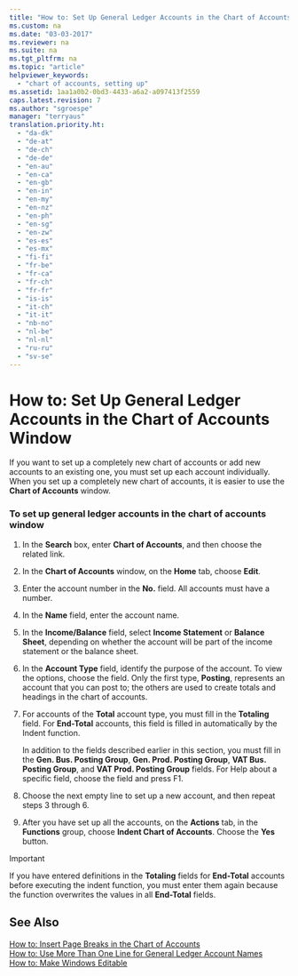```yaml
---
title: "How to: Set Up General Ledger Accounts in the Chart of Accounts Window"
ms.custom: na
ms.date: "03-03-2017"
ms.reviewer: na
ms.suite: na
ms.tgt_pltfrm: na
ms.topic: "article"
helpviewer_keywords: 
  - "chart of accounts, setting up"
ms.assetid: 1aa1a0b2-0bd3-4433-a6a2-a097413f2559
caps.latest.revision: 7
ms.author: "sgroespe"
manager: "terryaus"
translation.priority.ht: 
  - "da-dk"
  - "de-at"
  - "de-ch"
  - "de-de"
  - "en-au"
  - "en-ca"
  - "en-gb"
  - "en-in"
  - "en-my"
  - "en-nz"
  - "en-ph"
  - "en-sg"
  - "en-zw"
  - "es-es"
  - "es-mx"
  - "fi-fi"
  - "fr-be"
  - "fr-ca"
  - "fr-ch"
  - "fr-fr"
  - "is-is"
  - "it-ch"
  - "it-it"
  - "nb-no"
  - "nl-be"
  - "nl-nl"
  - "ru-ru"
  - "sv-se"
---
```

# How to: Set Up General Ledger Accounts in the Chart of Accounts Window
If you want to set up a completely new chart of accounts or add new accounts to an existing one, you must set up each account individually. When you set up a completely new chart of accounts, it is easier to use the **Chart of Accounts** window.  
  
### To set up general ledger accounts in the chart of accounts window  
  
1.  In the **Search** box, enter **Chart of Accounts**, and then choose the related link.  
  
2.  In the **Chart of Accounts** window, on the **Home** tab, choose **Edit**.  
  
3.  Enter the account number in the **No.** field. All accounts must have a number.  
  
4.  In the **Name** field, enter the account name.  
  
5.  In the **Income\/Balance** field, select **Income Statement** or **Balance Sheet**, depending on whether the account will be part of the income statement or the balance sheet.  
  
6.  In the **Account Type** field, identify the purpose of the account. To view the options, choose the field. Only the first type, **Posting**, represents an account that you can post to; the others are used to create totals and headings in the chart of accounts.  
  
7.  For accounts of the **Total** account type, you must fill in the **Totaling** field. For **End\-Total** accounts, this field is filled in automatically by the Indent function.  
  
     In addition to the fields described earlier in this section, you must fill in the **Gen. Bus. Posting Group**, **Gen. Prod. Posting Group**, **VAT Bus. Posting Group**, and **VAT Prod. Posting Group** fields. For Help about a specific field, choose the field and press F1.  
  
8.  Choose the next empty line to set up a new account, and then repeat steps 3 through 6.  
  
9. After you have set up all the accounts, on the **Actions** tab, in the **Functions** group, choose **Indent Chart of Accounts**. Choose the **Yes** button.  
  
> [!IMPORTANT]  
>  If you have entered definitions in the **Totaling** fields for **End\-Total** accounts before executing the indent function, you must enter them again because the function overwrites the values in all **End\-Total** fields.  
  
## See Also  
 [How to: Insert Page Breaks in the Chart of Accounts](../Finance/how-to-insert-page-breaks-in-the-chart-of-accounts.md)   
 [How to: Use More Than One Line for General Ledger Account Names](../Finance/how-to-use-more-than-one-line-for-general-ledger-account-names.md)   
 [How to: Make Windows Editable](../WorkingWithDynamics/how-to-make-windows-editable.md)